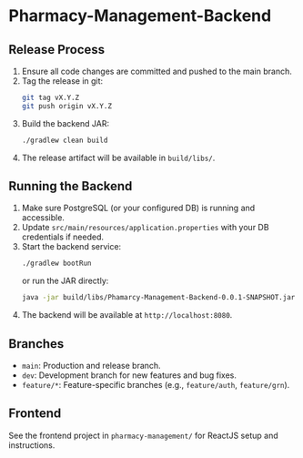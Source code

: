 
# Pharmacy-Management-Backend

## Release Process

1. Ensure all code changes are committed and pushed to the main branch.
2. Tag the release in git:
	```sh
	git tag vX.Y.Z
	git push origin vX.Y.Z
	```
3. Build the backend JAR:
	```sh
	./gradlew clean build
	```
4. The release artifact will be available in `build/libs/`.

## Running the Backend

1. Make sure PostgreSQL (or your configured DB) is running and accessible.
2. Update `src/main/resources/application.properties` with your DB credentials if needed.
3. Start the backend service:
	```sh
	./gradlew bootRun
	```
	or run the JAR directly:
	```sh
	java -jar build/libs/Phamarcy-Management-Backend-0.0.1-SNAPSHOT.jar
	```
4. The backend will be available at `http://localhost:8080`.

## Branches

- `main`: Production and release branch.
- `dev`: Development branch for new features and bug fixes.
- `feature/*`: Feature-specific branches (e.g., `feature/auth`, `feature/grn`).

## Frontend

See the frontend project in `pharmacy-management/` for ReactJS setup and instructions.
